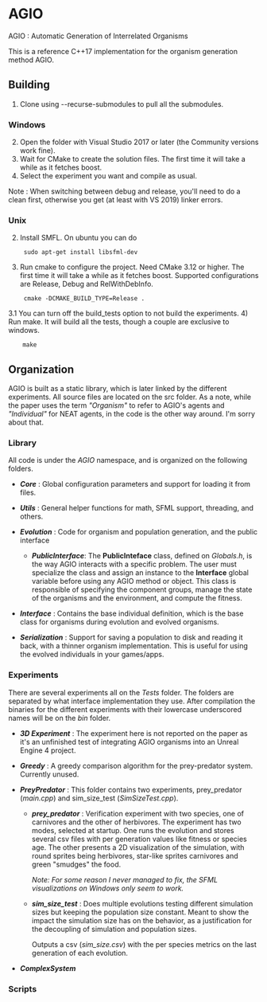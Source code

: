 # AGIO

AGIO : Automatic Generation of Interrelated Organisms

This is a reference C++17 implementation for the organism generation method AGIO.

## Building
1) Clone using --recurse-submodules to pull all the submodules.

### Windows
2) Open the folder with Visual Studio 2017 or later (the Community versions work fine).
3) Wait for CMake to create the solution files. The first time it will take a while as it fetches boost.
4) Select the experiment you want and compile as usual.

Note : When switching between debug and release, you'll need to do a clean first, otherwise you get (at least with VS 2019) linker errors.

### Unix
2) Install SMFL. On ubuntu you can do 

        sudo apt-get install libsfml-dev
3) Run cmake to configure the project. Need CMake 3.12 or higher. The first time it will take a while as it fetches boost. Supported configurations are Release, Debug and RelWithDebInfo.

        cmake -DCMAKE_BUILD_TYPE=Release . 
3.1 You can turn off the build_tests option to not build the experiments.
4) Run make. It will build all the tests, though a couple are exclusive to windows.

        make

## Organization
AGIO is built as a static library, which is later linked by the different experiments. All source files are located on the src folder.
As a note, while the paper uses the term _"Organism"_ to refer to AGIO's agents and _"Individual"_ for NEAT agents, in the code is the other way around. I'm sorry about that.

### Library
All code is under the _AGIO_ namespace, and is organized on the following folders.

* _**Core**_ : Global configuration parameters and support for loading it from files.

* _**Utils**_ : General helper functions for math, SFML support, threading, and others.

* _**Evolution**_ : Code for organism and population generation, and the public interface
    - _**PublicInterface**_: The **PublicInteface** class, defined on _Globals.h_, is the way AGIO interacts with a specific problem. The user must specialize the class and assign an instance to the **Interface** global variable before using any AGIO method or object. This class is responsible of specifying the component groups, manage the state of the organisms and the environment, and compute the fitness.

* _**Interface**_ : Contains the base individual definition, which is the base class for organisms during evolution and evolved organisms.

* _**Serialization**_ : Support for saving a population to disk and reading it back, with a thinner organism implementation. 
This is useful for using the evolved individuals in your games/apps.

### Experiments
There are several experiments all on the _Tests_ folder. The folders are separated by what interface implementation they use. After compilation the binaries for the different experiments with their lowercase underscored names will be on the _bin_ folder.

* _**3D Experiment**_ : The experiment here is not reported on the paper as it's an unfinished test of integrating AGIO organisms into an Unreal Engine 4 project.

* _**Greedy**_ : A greedy comparison algorithm for the prey-predator system. Currently unused.

* _**PreyPredator**_ : This folder contains two experiments, prey_predator (_main.cpp_) and sim_size_test (_SimSizeTest.cpp_). 

    - _**prey_predator**_ : Verification experiment with two species, one of carnivores and the other of herbivores. The experiment has two modes, selected at startup. One runs the evolution and stores several csv files with per generation values like fitness or species age. The other presents a 2D visualization of the simulation, with round sprites being herbivores, star-like sprites carnivores and green "smudges" the food.

        _Note: For some reason I never managed to fix, the SFML visualizations on Windows only seem to work._
    - _**sim_size_test**_ : Does multiple evolutions testing different simulation sizes but keeping the population size constant. Meant to show the impact the simulation size has on the behavior, as a justification for the decoupling of simulation and population sizes.
    
        Outputs a csv (_sim_size.csv_) with the per species metrics on the last generation of each evolution.

* _**ComplexSystem**_ 

### Scripts